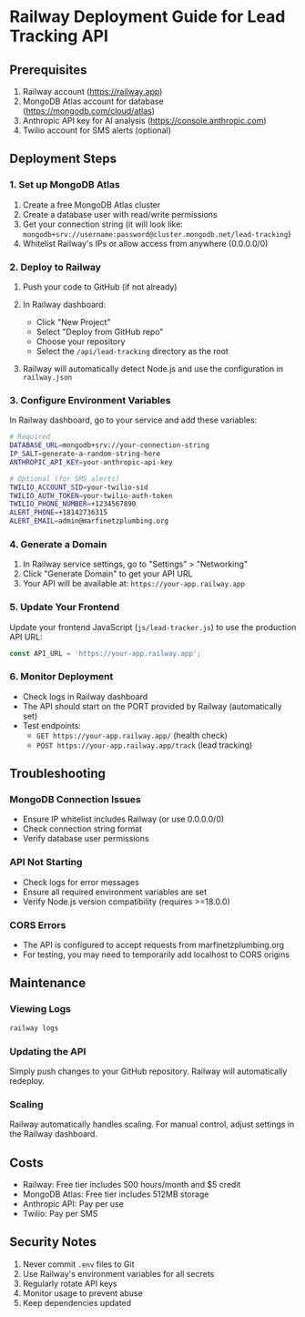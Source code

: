 # Railway Deployment Guide for Lead Tracking API

## Prerequisites

1. Railway account (https://railway.app)
2. MongoDB Atlas account for database (https://mongodb.com/cloud/atlas)
3. Anthropic API key for AI analysis (https://console.anthropic.com)
4. Twilio account for SMS alerts (optional)

## Deployment Steps

### 1. Set up MongoDB Atlas

1. Create a free MongoDB Atlas cluster
2. Create a database user with read/write permissions
3. Get your connection string (it will look like: `mongodb+srv://username:password@cluster.mongodb.net/lead-tracking`)
4. Whitelist Railway's IPs or allow access from anywhere (0.0.0.0/0)

### 2. Deploy to Railway

1. Push your code to GitHub (if not already)

2. In Railway dashboard:
   - Click "New Project"
   - Select "Deploy from GitHub repo"
   - Choose your repository
   - Select the `/api/lead-tracking` directory as the root

3. Railway will automatically detect Node.js and use the configuration in `railway.json`

### 3. Configure Environment Variables

In Railway dashboard, go to your service and add these variables:

```bash
# Required
DATABASE_URL=mongodb+srv://your-connection-string
IP_SALT=generate-a-random-string-here
ANTHROPIC_API_KEY=your-anthropic-api-key

# Optional (for SMS alerts)
TWILIO_ACCOUNT_SID=your-twilio-sid
TWILIO_AUTH_TOKEN=your-twilio-auth-token
TWILIO_PHONE_NUMBER=+1234567890
ALERT_PHONE=+18142736315
ALERT_EMAIL=admin@marfinetzplumbing.org
```

### 4. Generate a Domain

1. In Railway service settings, go to "Settings" > "Networking"
2. Click "Generate Domain" to get your API URL
3. Your API will be available at: `https://your-app.railway.app`

### 5. Update Your Frontend

Update your frontend JavaScript (`js/lead-tracker.js`) to use the production API URL:

```javascript
const API_URL = 'https://your-app.railway.app';
```

### 6. Monitor Deployment

- Check logs in Railway dashboard
- The API should start on the PORT provided by Railway (automatically set)
- Test endpoints:
  - `GET https://your-app.railway.app/` (health check)
  - `POST https://your-app.railway.app/track` (lead tracking)

## Troubleshooting

### MongoDB Connection Issues
- Ensure IP whitelist includes Railway (or use 0.0.0.0/0)
- Check connection string format
- Verify database user permissions

### API Not Starting
- Check logs for error messages
- Ensure all required environment variables are set
- Verify Node.js version compatibility (requires >=18.0.0)

### CORS Errors
- The API is configured to accept requests from marfinetzplumbing.org
- For testing, you may need to temporarily add localhost to CORS origins

## Maintenance

### Viewing Logs
```bash
railway logs
```

### Updating the API
Simply push changes to your GitHub repository. Railway will automatically redeploy.

### Scaling
Railway automatically handles scaling. For manual control, adjust settings in the Railway dashboard.

## Costs

- Railway: Free tier includes 500 hours/month and $5 credit
- MongoDB Atlas: Free tier includes 512MB storage
- Anthropic API: Pay per use
- Twilio: Pay per SMS

## Security Notes

1. Never commit `.env` files to Git
2. Use Railway's environment variables for all secrets
3. Regularly rotate API keys
4. Monitor usage to prevent abuse
5. Keep dependencies updated
